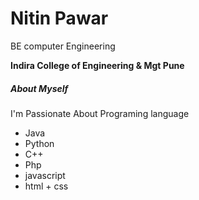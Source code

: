# Nitin Pawar
BE computer Engineering

**Indira College of Engineering & Mgt Pune**
##### About Myself
I'm Passionate About Programing language 
* Java
* Python
* C++
* Php
* javascript
* html + css
